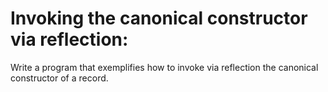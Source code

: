 # Invoking the canonical constructor via reflection:

Write a program that exemplifies how to invoke via reflection the canonical constructor of a record.